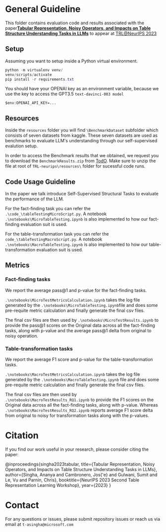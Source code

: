 # General Guideline
This folder contains evaluation code and results associated with the paper[**Tabular Representation, Noisy Operators, and Impacts on Table Structure Understanding Tasks in LLMs**](https://openreview.net/forum?id=Ld5UCpiT07) to appear at
[TRL@NeurIPS 2023](https://table-representation-learning.github.io/)

## Setup
Assuming you want to setup inside a Python virtual environment.

```powershell
python -m virtualenv venv/
venv/scripts/activate
pip install -r requirements.txt
```

You should have your OPENAI key as an environment variable, because we use the key to access the GPT3.5 `text-davinci-003 model`

```
$env:OPENAI_API_KEY=...
```
## Resources
Inside the `resources` folder you will find `\BenchmarkDataset` subfolder which consists of seven datasets from kaggle. These seven datasets are used as benchmarks to evaluate LLM's understanding through our self-supervised evalution setup.

In order to access the Benchmark results that we obtained, we request you to download the `BenchmarkResults.zip` from [TodO](). Make sure to unzip the file at root of `TRL-neurips\resources\` folder for sucessful code runs.

## Code Usage Guideline

In the paper we talk introduce Self-Supervised Structural Tasks to evaluate the performance of the LLM.

For the fact-finding task you can refer the `.\code_\tableTestingMicroScript.py`. A notebook `.\notebooks\MicroTableTesting.ipynb` is also implemented to how our fact-finding evaluation suit is used.

For the table-transformation task you can refer the `code_\tableTestingMacroScript.py`. A notebook `.\notebooks\MacroTableTesting.ipynb` is also implemented to how our table-transformation evaluation suit is used.

## Metrics

###  Fact-finding tasks
We report the average pass@1 and p-value for the fact-finding tasks.

`.\notebooks\MicroTestMetricsCalculation.ipynb` takes the log file generated by the `.\notebooks\MicroTableTesting.ipynb`file and does some pre-requite metric calculation and finally generate the final csv files. 

The final csv files are then used by `.\notebooks\MicroTestResults.ipynb` to provide the pass@1 scores on the Original data across all the fact-finding tasks, along with p-value and the average pass@1 delta from original to noisy operation.

### Table-transformation tasks
We report the average F1 score and p-value for the table-transformation tasks. 

`.\notebooks\MacroTestMetricsCalculation.ipynb` takes the log file generated by the `.\notebooks\MacroTableTesting.ipynb` file and does some pre-requite metric calculation and finally generate the final csv files.

The final csv files are then used by `.\notebooks\MacroTestResults_RQ1.ipynb` to provide the F1 scores on the Original data across all the fact-finding tasks, along with p-value. Whereas `.\notebooks\MacroTestResults_RQ2.ipynb` reports average F1 score delta from original to noisy for transformation tasks along with the p-values.

# Citation

If you find our work useful in your research, please consider citing the paper:

@inproceedings{singha2023tabular,
  title={Tabular Representation, Noisy Operators, and Impacts on Table Structure Understanding Tasks in LLMs},
  author={Singha, Ananya and Cambronero, Jos{\'e} and Gulwani, Sumit and Le, Vu and Parnin, Chris},
  booktitle={NeurIPS 2023 Second Table Representation Learning Workshop},
  year={2023}
}

# Contact
For any questions or issues, please submit repository issues or reach us via email at `t-asingha@microsoft.com`